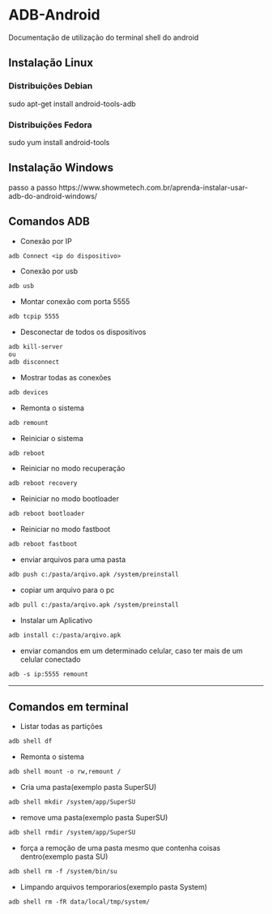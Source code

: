 # ADB-Android

Documentação de utilização do terminal shell do android

<H2>Instalação Linux</h2>
<h3> Distribuições Debian</h3>
sudo apt-get install android-tools-adb
<h3> Distribuições Fedora</h3>
sudo yum install android-tools
<H2>Instalação Windows</h2>
passo a passo
https://www.showmetech.com.br/aprenda-instalar-usar-adb-do-android-windows/

<H2> Comandos ADB </H2>

<ul>
  <li>Conexão por IP</li>
  </ul>
  
```diff
adb Connect <ip do dispositivo>
```
<ul>
  <li>Conexão por usb</li>
  </ul>
  
```diff
adb usb
```
<ul>
  <li>Montar conexão com porta 5555</li>
  </ul>
  
```diff
adb tcpip 5555
```
<ul>
  <li>Desconectar de todos os dispositivos</li>
  </ul>
  
```diff
adb kill-server
ou 
adb disconnect
```
<ul>
  <li>Mostrar todas as conexões</li>
  </ul>
  
```diff
adb devices
```

<ul>
  <li>Remonta o sistema</li>
  </ul>
  
```diff
adb remount
```
<ul>
  <li>Reiniciar o sistema</li>
  </ul>
  
```diff
adb reboot
```
<ul>
  <li>Reiniciar no modo recuperação</li>
  </ul>
  
```diff
adb reboot recovery
```
<ul>
  <li>Reiniciar no modo bootloader</li>
  </ul>
  
```diff
adb reboot bootloader
```
<ul>
  <li>Reiniciar no modo fastboot</li>
  </ul>
  
```diff
adb reboot fastboot
```

<ul>
  <li>enviar arquivos para uma pasta</li>
  </ul>
  
```diff
adb push c:/pasta/arqivo.apk /system/preinstall
```
<ul>
  <li>copiar um arquivo para o pc</li>
  </ul>
  
```diff
adb pull c:/pasta/arqivo.apk /system/preinstall
```
<ul>
  <li>Instalar um Aplicativo</li>
  </ul>
  
```diff
adb install c:/pasta/arqivo.apk 
```

<ul>
  <li>enviar comandos em um determinado celular, caso ter mais de um celular conectado</li>
  </ul>
  
```diff
adb -s ip:5555 remount
```
---------------
<H2>Comandos em terminal</H2>

<ul>
  <li>Listar todas as partições</li>
  </ul>
  
```diff
adb shell df
```
<ul>
  <li>Remonta o sistema</li>
  </ul>
  
```diff
adb shell mount -o rw,remount /
```
<ul>
  <li>Cria uma pasta(exemplo pasta SuperSU)</li>
  </ul>
  
```diff
adb shell mkdir /system/app/SuperSU
```

<ul>
  <li>remove uma pasta(exemplo pasta SuperSU)</li>
  </ul>
  
```diff
adb shell rmdir /system/app/SuperSU
```

<ul>
  <li>força a remoção de uma pasta mesmo que contenha coisas dentro(exemplo pasta SU)</li>
  </ul>
  
```diff
adb shell rm -f /system/bin/su
```
<ul>
  <li>Limpando arquivos temporarios(exemplo pasta System)</li>
  </ul>
  
```diff
adb shell rm -fR data/local/tmp/system/
```
